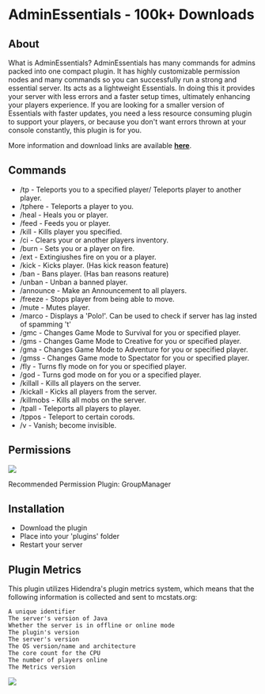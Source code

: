 **AdminEssentials - 100k+ Downloads**
=====================================

**About**
-------
What is AdminEssentials?
AdminEssentials has many commands for admins packed into one compact plugin. 
It has highly customizable permission nodes and many commands so you can successfully run a strong and essential server. Its acts as a lightweight Essentials. In doing this it provides your server with less errors and a faster setup times, ultimately enhancing your players experience. If you are looking for a smaller version of Essentials with faster updates, you need a less resource consuming plugin to support your players, or because you don't want errors thrown at your console constantly, this plugin is for you.

More information and download links are available [**here**](http://dev.bukkit.org/bukkit-plugins/adminess/).

**Commands**
----------
  * /tp  - Teleports you to a specified player/ Teleports player to another player.
  * /tphere  - Teleports a player to you.
  * /heal  - Heals you or player.
  * /feed  - Feeds you or player.
  * /kill  - Kills player you specified.
  * /ci  - Clears your or another players inventory.
  * /burn  - Sets you or a player on fire.
  * /ext  - Extingiushes fire on you or a player.
  * /kick  - Kicks player. (Has kick reason feature)
  * /ban  - Bans player. (Has ban reasons reature)
  * /unban - Unban a banned player.
  * /announce  - Make an Announcement to all players.
  * /freeze  - Stops player from being able to move.
  * /mute  - Mutes player.
  * /marco  - Displays a 'Polo!'. Can be used to check if server has lag insted of spamming 't'
  * /gmc  - Changes Game Mode to Survival for you or specified player.
  * /gms  - Changes Game Mode to Creative for you or specified player.
  * /gma  - Changes Game Mode to Adventure for you or specified player.
  * /gmss - Changes Game mode to Spectator for you or specified player.
  * /fly  - Turns fly mode on for you or specified player.
  * /god  - Turns god mode on for you or a specified player.
  * /killall - Kills all players on the server.
  * /kickall - Kicks all players from the server.
  * /killmobs - Kills all mobs on the server.
  * /tpall - Teleports all players to player.
  * /tppos - Teleport to certain corods.
  * /v - Vanish; become invisible.

**Permissions**
-------------
[![](http://i.imgur.com/JGWW8kX.jpg)](http://i.imgur.com/JGWW8kX.jpg)

Recommended Permission Plugin: GroupManager

**Installation**
----------------
  * Download the plugin
  * Place into your 'plugins' folder
  * Restart your server

**Plugin Metrics**
------------------
This plugin utilizes Hidendra's plugin metrics system, which means that the following information is collected and sent to mcstats.org:

    A unique identifier
    The server's version of Java
    Whether the server is in offline or online mode
    The plugin's version
    The server's version
    The OS version/name and architecture
    The core count for the CPU
    The number of players online
    The Metrics version 
[![](http://i.mcstats.org/AdminEssentials/Global+Statistics.borderless.png)](http://mcstats.org/plugin/AdminEssentials)

